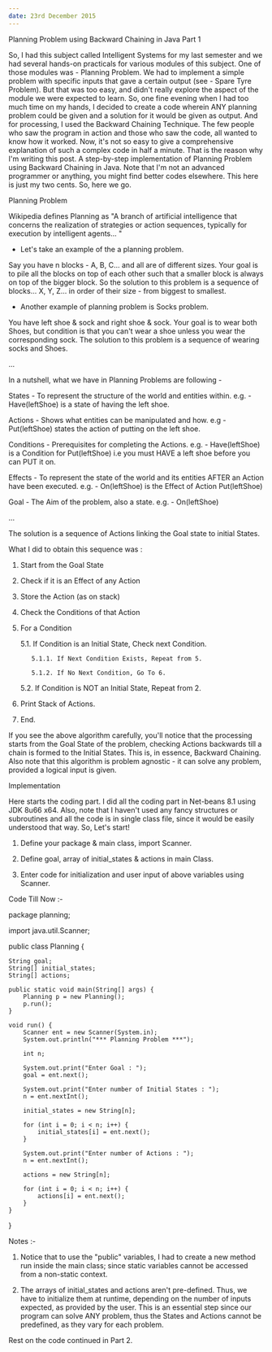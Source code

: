 ```yaml
---
date: 23rd December 2015
---
```

Planning Problem using Backward Chaining in Java Part 1 

So, I had this subject called Intelligent Systems for my last semester and we had several hands-on practicals for various modules of this subject. One of those modules was - Planning Problem. We had to implement a simple problem with specific inputs that gave a certain output (see - Spare Tyre Problem). But that was too easy, and didn't really explore the aspect of the module we were expected to learn. So, one fine evening when I had too much time on my hands, I decided to create a code wherein ANY planning problem could be given and a solution for it would be given as output. And for processing, I used the Backward Chaining Technique. The few people who saw the program in action and those who saw the code, all wanted to know how it worked. Now, it's not so easy to give a comprehensive explanation of such a complex code in half a minute. That is the reason why I'm writing this post. A step-by-step implementation of Planning Problem using Backward Chaining in Java. Note that I'm not an advanced programmer or anything, you might find better codes elsewhere. This here is just my two cents. So, here we go.


Planning Problem

Wikipedia defines Planning as "A branch of artificial intelligence that concerns the realization of strategies or action sequences, typically for execution by intelligent agents... " 

- Let's take an example of the a planning problem. 

Say you have n blocks - A, B, C... and all are of different sizes. Your goal is to pile all the blocks on top of each other such that a smaller block is always on top of the bigger block. So the solution to this problem is a sequence of blocks... X, Y, Z... in order of their size - from biggest to smallest.

- Another example of planning problem is Socks problem.

You have left shoe & sock and right shoe & sock. Your goal is to wear both Shoes, but condition is that you can't wear a shoe unless you wear the corresponding sock. The solution to this problem is a sequence of wearing socks and Shoes. 

...

In a nutshell, what we have in Planning Problems are following -

States - To represent the structure of the world and entities within.
e.g. - Have(leftShoe) is a state of having the left shoe.

Actions - Shows what entities can be manipulated and how.
e.g - Put(leftShoe) states the action of putting on the left shoe.

Conditions - Prerequisites for completing the Actions.
e.g. - Have(leftShoe) is a Condition for Put(leftShoe) i.e you must HAVE a left shoe before you can PUT it on.

Effects - To represent the state of the world and its entities AFTER an Action have been executed.
e.g. - On(leftShoe) is the Effect of Action Put(leftShoe)

Goal - The Aim of the problem, also a state.
e.g. - On(leftShoe)

...

The solution is a sequence of Actions linking the Goal state to initial States. 

What I did to obtain this sequence was :

1. Start from the Goal State

2. Check if it is an Effect of any Action

3. Store the Action (as on stack)

4. Check the Conditions of that Action

5. For a Condition

    5.1. If Condition is an Initial State, Check next Condition.

          5.1.1. If Next Condition Exists, Repeat from 5.

          5.1.2. If No Next Condition, Go To 6.

    5.2. If Condition is NOT an Initial State, Repeat from 2.

6. Print Stack of Actions.

7. End.


If you see the above algorithm carefully, you'll notice that the processing starts from the Goal State of the problem, checking Actions backwards till a chain is formed to the Initial States. This is, in essence, Backward Chaining. Also note that this algorithm is problem agnostic - it can solve any problem, provided a logical input is given.

Implementation

Here starts the coding part. I did all the coding part in Net-beans 8.1 using JDK 8u66 x64. Also, note that I haven't used any fancy structures or subroutines and all the code is in single class file, since it would be easily understood that way. So, Let's start!

1. Define your package & main class, import Scanner.


2.  Define goal, array of initial_states & actions in main Class.

3. Enter code for initialization and user input of above variables using Scanner.


Code Till Now :-

package planning;

import java.util.Scanner;

public class Planning {

    String goal;
    String[] initial_states;
    String[] actions;

    public static void main(String[] args) {
        Planning p = new Planning();
        p.run();
    }
    
    void run() {
        Scanner ent = new Scanner(System.in);
        System.out.println("*** Planning Problem ***");

        int n;

        System.out.print("Enter Goal : ");
        goal = ent.next();

        System.out.print("Enter number of Initial States : ");
        n = ent.nextInt();

        initial_states = new String[n];

        for (int i = 0; i < n; i++) {
            initial_states[i] = ent.next();
        }

        System.out.print("Enter number of Actions : ");
        n = ent.nextInt();

        actions = new String[n];

        for (int i = 0; i < n; i++) {
            actions[i] = ent.next();
        }
    }

}

Notes :- 

1. Notice that to use the "public" variables, I had to create a new method run inside the main class; since static variables cannot be accessed from a non-static context.

2. The arrays of initial_states and actions aren't pre-defined. Thus, we have to initialize them at runtime, depending on the number of inputs expected, as provided by the user. This is an essential step since our program can solve ANY problem, thus the States and Actions cannot be predefined, as they vary for each problem.


Rest on the code continued in Part 2.